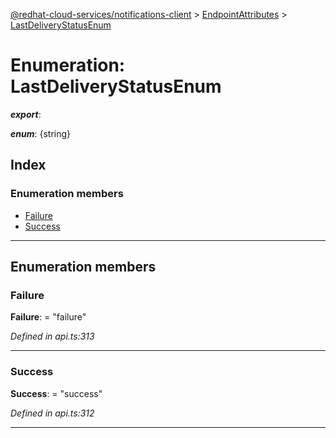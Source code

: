 [@redhat-cloud-services/notifications-client](../README.md) > [EndpointAttributes](../modules/endpointattributes.md) > [LastDeliveryStatusEnum](../enums/endpointattributes.lastdeliverystatusenum.md)

# Enumeration: LastDeliveryStatusEnum

*__export__*: 

*__enum__*: {string}

## Index

### Enumeration members

* [Failure](endpointattributes.lastdeliverystatusenum.md#failure)
* [Success](endpointattributes.lastdeliverystatusenum.md#success)

---

## Enumeration members

<a id="failure"></a>

###  Failure

**Failure**:  = "failure"

*Defined in api.ts:313*

___
<a id="success"></a>

###  Success

**Success**:  = "success"

*Defined in api.ts:312*

___


